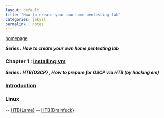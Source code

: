 ```yaml
---
layout: default
title: "How to create your own home pentesting lab"
categories: jekyll
permalink : notes
---
```


[homepage](/musubi/index)  

***Series : How to create your own home pentesting lab***
### Chapter 1 : [Installing vm](/musubi/notes/virtualbox-one)


***Series : HTB{OSCP} , How to prepare for OSCP via HTB (by hacking em)***
### [Introduction](/musubi/notes/htb4oscp)
### Linux
-- [HTB{Lame}](/musubi/notes/htb4oscp/linux/lame)
-- [HTB{Brainfuck}](/musubi/notes/htb4oscp/linux/brainfuck)
